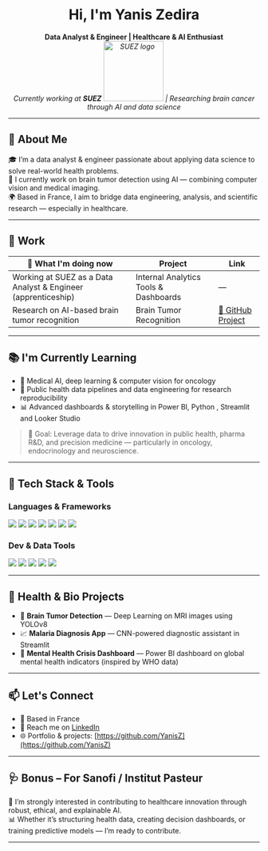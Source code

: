 <h1 align="center">Hi, I'm Yanis Zedira</h1>

<p align="center">
  <strong>Data Analyst & Engineer | Healthcare & AI Enthusiast</strong><br>
  <em>Currently working at <b>SUEZ</b> <img src="https://www.pujols-sur-ciron.fr/wp-content/uploads/2018/06/logo-SUEZ-2.gif" alt="SUEZ logo" width="120"/>
 | Researching brain cancer through AI and data science</em>
</p>

---

## 🧬 About Me

🎓 I’m a data analyst & engineer passionate about applying data science to solve real-world health problems.  
🧠 I currently work on brain tumor detection using AI — combining computer vision and medical imaging.  
🌍 Based in France, I aim to bridge data engineering, analysis, and scientific research — especially in healthcare.

---

## 🚧 Work

| 🔭 What I'm doing now | Project | Link |
|-----------------------|---------|------|
| Working at SUEZ as a Data Analyst & Engineer (apprenticeship) | Internal Analytics Tools & Dashboards | — |
| Research on AI-based brain tumor recognition | Brain Tumor Recognition | [🔗 GitHub Project](https://github.com/YanisZedira/Brain_Tumor_Recognition) |

---

## 📚 I'm Currently Learning

- 🧠 Medical AI, deep learning & computer vision for oncology  
- 🧪 Public health data pipelines and data engineering for research reproducibility  
- 📊 Advanced dashboards & storytelling in Power BI, Python , Streamlit and Looker Studio

> 🎯 Goal: Leverage data to drive innovation in public health, pharma R&D, and precision medicine — particularly in oncology, endocrinology and neuroscience.

---

## 🧰 Tech Stack & Tools

### Languages & Frameworks

<p align="left">
  <img src="https://img.shields.io/badge/Python-3776AB?style=flat&logo=python&logoColor=white"/>
  <img src="https://img.shields.io/badge/R-276DC3?style=flat&logo=r&logoColor=white"/>
  <img src="https://img.shields.io/badge/SQL-4479A1?style=flat&logo=postgresql&logoColor=white"/>
  <img src="https://img.shields.io/badge/Power BI-F2C811?style=flat&logo=powerbi&logoColor=black"/>
  <img src="https://img.shields.io/badge/Streamlit-FF4B4B?style=flat&logo=streamlit&logoColor=white"/>
  <img src="https://img.shields.io/badge/TensorFlow-FF6F00?style=flat&logo=tensorflow&logoColor=white"/>
  <img src="https://img.shields.io/badge/PyTorch-EE4C2C?style=flat&logo=pytorch&logoColor=white"/>
</p>

### Dev & Data Tools

<p align="left">
  <img src="https://img.shields.io/badge/Git-F05032?style=flat&logo=git&logoColor=white"/>
  <img src="https://img.shields.io/badge/Linux-FCC624?style=flat&logo=linux&logoColor=black"/>
  <img src="https://img.shields.io/badge/Docker-2496ED?style=flat&logo=docker&logoColor=white"/>
  <img src="https://img.shields.io/badge/Jupyter-F37626?style=flat&logo=jupyter&logoColor=white"/>
  <img src="https://img.shields.io/badge/VS Code-007ACC?style=flat&logo=visualstudiocode&logoColor=white"/>
</p>

---

## 🧠 Health & Bio Projects

- 🔬 **Brain Tumor Detection** — Deep Learning on MRI images using YOLOv8  
- 📈 **Malaria Diagnosis App** — CNN-powered diagnostic assistant in Streamlit  
- 💊 **Mental Health Crisis Dashboard** — Power BI dashboard on global mental health indicators (inspired by WHO data)  

---

## 📫 Let's Connect

- 📍 Based in France  
- 📧 Reach me on [LinkedIn](https://www.linkedin.com/in/yaniszedira/) 
- 🌐 Portfolio & projects: [https://github.com/YanisZ](https://github.com/YanisZ)

---

## 🩺 Bonus – For Sanofi / Institut Pasteur

💼 I’m strongly interested in contributing to healthcare innovation through robust, ethical, and explainable AI.  
📊 Whether it’s structuring health data, creating decision dashboards, or training predictive models — I’m ready to contribute.

---
